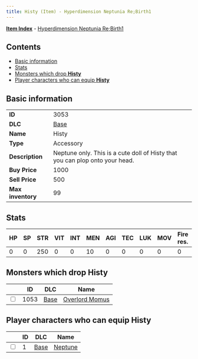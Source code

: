 ```yaml
---
title: Histy (Item) - Hyperdimension Neptunia Re;Birth1
---
```


[**Item Index**](/neptunia/rb1/item/index.html) - [Hyperdimension Neptunia Re;Birth1](/neptunia/rb1)

## Contents

- [Basic information](#basic-information)
- [Stats](#stats)
- [Monsters which drop **Histy**](#monsters-which-drop-histy)
- [Player characters who can equip **Histy**](#player-characters-who-can-equip-histy)

## Basic information

|   |   |
| -- | -- |
| **ID** | 3053 |
| **DLC** | [Base](/neptunia/rb1/dlc/1-base.html) |
| **Name** | Histy |
| **Type** | Accessory |
| **Description** | Neptune only. This is a cute doll of Histy that you can plop onto your head. |
| **Buy Price** | 1000 |
| **Sell Price** | 500 |
| **Max inventory** | 99 |


## Stats

| HP | SP | STR | VIT | INT | MEN | AGI | TEC | LUK | MOV | Fire res. | Ice res. | Wind res. | Lightning res. |
| -- | -- | --- | --- | --- | --- | --- | --- | --- | --- | --------- | -------- | --------- | -------------- |
| 0 | 0 | 250 | 0 | 0 | 10 | 0 | 0 | 0 | 0 | 0 | 0 | 0 | 0 |


## Monsters which drop **Histy**

|    | ID | DLC | Name |
| -- | -- | --- | ---- |
| <input type="checkbox" id="rb1-monster-1-1053" class="trackbox" /> | 1053 | [Base](/neptunia/rb1/dlc/1-base.html) | [Overlord Momus](/neptunia/rb1/monster/1-1053-overlord-momus.html) |


## Player characters who can equip **Histy**

|    | ID | DLC | Name |
| -- | -- | --- | ---- |
| <input type="checkbox" id="rb1-player-1-1" class="trackbox" /> | 1 | [Base](/neptunia/rb1/dlc/1-base.html) | [Neptune](/neptunia/rb1/player/1-1-neptune.html) |
